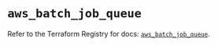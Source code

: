 # `aws_batch_job_queue`

Refer to the Terraform Registry for docs: [`aws_batch_job_queue`](https://registry.terraform.io/providers/hashicorp/aws/6.15.0/docs/resources/batch_job_queue).
